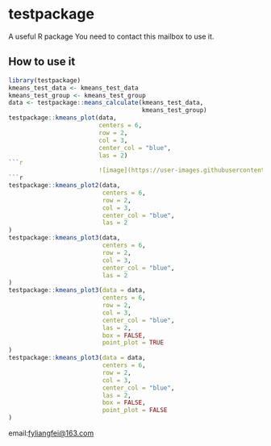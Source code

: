 # testpackage
A useful R package
You need to contact this mailbox to use it.
## How to use it
```r
library(testpackage)
kmeans_test_data <- kmeans_test_data
kmeans_test_group <- kmeans_test_group
data <- testpackage::means_calculate(kmeans_test_data,
                                     kmeans_test_group)
testpackage::kmeans_plot(data,
                         centers = 6,
                         row = 2,
                         col = 3,
                         center_col = "blue",
                         las = 2)
```r
                         ![image](https://user-images.githubusercontent.com/103125590/200125135-50cbcbbd-f110-4bd0-8294-198dd3387f8d.png)
```r
testpackage::kmeans_plot2(data,
                          centers = 6,
                          row = 2,
                          col = 3,
                          center_col = "blue",
                          las = 2
)
testpackage::kmeans_plot3(data,
                          centers = 6,
                          row = 2,
                          col = 3,
                          center_col = "blue",
                          las = 2
)
testpackage::kmeans_plot3(data = data,
                          centers = 6,
                          row = 2,
                          col = 3,
                          center_col = "blue",
                          las = 2,
                          box = FALSE,
                          point_plot = TRUE
)
testpackage::kmeans_plot3(data = data,
                          centers = 6,
                          row = 2,
                          col = 3,
                          center_col = "blue",
                          las = 2,
                          box = FALSE,
                          point_plot = FALSE
)
```

email:fyliangfei@163.com
